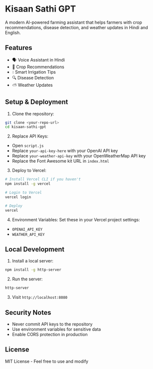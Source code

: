 # Kisaan Sathi GPT

A modern AI-powered farming assistant that helps farmers with crop recommendations, disease detection, and weather updates in Hindi and English.

## Features

- 🗣️ Voice Assistant in Hindi
- 🌾 Crop Recommendations
- 💧 Smart Irrigation Tips
- 🔍 Disease Detection
- ⛅ Weather Updates

## Setup & Deployment

1. Clone the repository:
```bash
git clone <your-repo-url>
cd kisaan-sathi-gpt
```

2. Replace API Keys:
- Open `script.js`
- Replace `your-api-key-here` with your OpenAI API key
- Replace `your-weather-api-key` with your OpenWeatherMap API key
- Replace the Font Awesome kit URL in `index.html`

3. Deploy to Vercel:
```bash
# Install Vercel CLI if you haven't
npm install -g vercel

# Login to Vercel
vercel login

# Deploy
vercel
```

4. Environment Variables:
Set these in your Vercel project settings:
- `OPENAI_API_KEY`
- `WEATHER_API_KEY`

## Local Development

1. Install a local server:
```bash
npm install -g http-server
```

2. Run the server:
```bash
http-server
```

3. Visit `http://localhost:8080`

## Security Notes

- Never commit API keys to the repository
- Use environment variables for sensitive data
- Enable CORS protection in production

## License

MIT License - Feel free to use and modify 